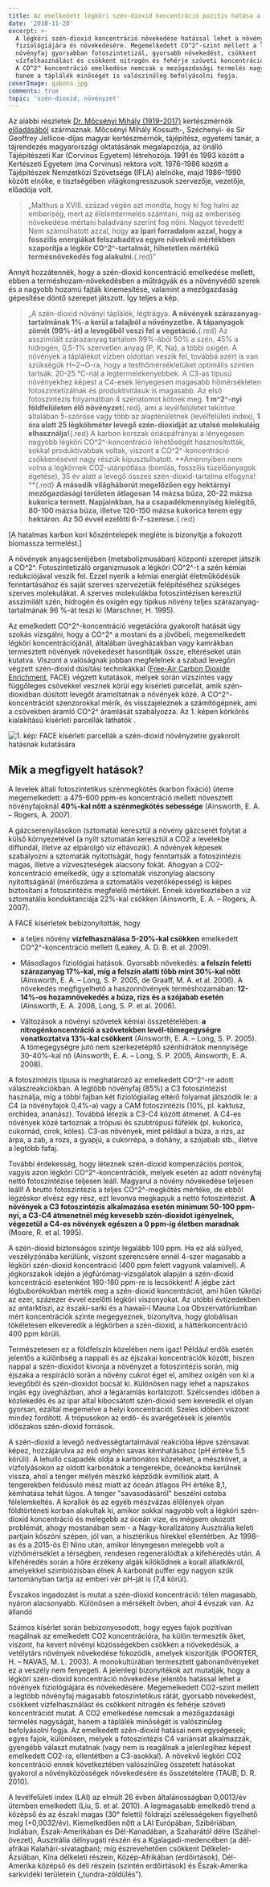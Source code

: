 ```yaml
---
title: Az emelkedett légköri szén-dioxid koncentráció pozitív hatása a növényzetre
date: '2018-11-20'
excerpt: >-
  A légköri szén-dioxid koncentráció növekedése hatással lehet a növények
  fiziológiájára és növekedésére. Megemelkedett CO^2^-szint mellett a legtöbb
  növényfaj gyorsabban fotoszintetizál, gyorsabb növekedést, csökkent
  vízfelhasználást és csökkent nitrogén és fehérje szöveti koncentrációt mutat.
  A CO^2^ koncentráció emelkedése nemcsak a mezőgazdasági termelés nagyságát,
  hanem a táplálék minőségét is valószínűleg befolyásolni fogja.
coverImage: gabona.jpg
comments: true
topic: 'szén-dioxid, növényzet'
---
```

Az alábbi részletek [Dr. Mőcsényi Mihály (1919–2017)](https://hu.wikipedia.org/wiki/Mőcsényi_Mihály) kertészmérnök [előadásából](https://www.youtube.com/watch?v=ZLscfVwVyo8) származnak.  Mőcsényi Mihály Kossuth-, Széchenyi- és Sir Geoffrey Jellicoe-díjas magyar kertészmérnök, tájépítész, egyetemi tanár, a tájrendezés magyarországi oktatásának megalapozója, az önálló Tájépítészeti Kar (Corvinus Egyetem) létrehozója. 1991 és 1993 között a Kertészeti Egyetem (ma Corvinus) rektora volt. 1976–1986 között a Tájépítészek Nemzetközi Szövetsége (IFLA) alelnöke, majd 1986–1990 között elnöke, e tisztségében világkongresszusok szervezője, vezetője, előadója volt.

> „Malthus a XVIII. század végén azt mondta, hogy ki fog halni az emberiség, mert az élelemtermelés számtani, míg az emberiség növekedése mértani haladvány szerint fog nőni. Nagyot tévedett! Nem számolhatott azzal, hogy **az ipari forradalom azzal, hogy a fosszilis energiákat felszabadítva egyre növekvő mértékben szaporítja a légkör CO^2^-tartalmát, hihetetlen mértékű termésnövekedés fog alakulni.**{.red}”

Annyit hozzátennék, hogy a szén-dioxid koncentráció emelkedése mellett, ebben a terméshozam-növekedésben a műtrágyák és a növényvédő szerek és a nagyobb hozamú fajták kinemesítése, valamint a mezőgazdaság gépesítése döntő szerepet játszott. Így teljes a kép.

> „A szén-dioxid növényi táplálék, légtrágya. **A növények szárazanyag-tartalmának 1%-a kerül a talajból a növényzetbe. A tápanyagok zömét (99%-át) a levegőből veszi fel a vegetáció.**{.red} Az asszimilált szárazanyag tartalom 99%-ából 50% a szén, 45% a hidrogén, 0,5-1% szervetlen anyag (P, K, Na), a többi oxigén. A növények a táplálékot vízben oldottan veszik fel, továbbá azért is van szükségük H~2~O-ra, hogy a testhőmérsékletüket optimális szinten tartsák. 20-25 °C-nál a legtermelékenyebbek. A C3-as típusú növényekhez képest a C4-esek lényegesen magasabb hőmérsékleten fotoszintetizálnak és produktivitásuk is magasabb. Az első fotoszintézis folyamatban 4 szénatomot kötnek meg.
> **1 m^2^-nyi földfelületen élő növényzet**{.red}, ami a levélfelületet tekintve általában 5-szöröse vagy több az alapterületnek (levélfelületi index), **1 óra alatt 25 légköbméter levegő szén-dioxidját az utolsó molekuláig elhasználja!**{.red} A karbon korszak óriáspáfrányai a lényegesen nagyobb légköri CO^2^-koncentráció lehetőségét hasznosították, sokkal produktívabbak voltak, viszont a CO^2^-koncentráció csökkenésével nagy részük kipusztulhatott. **Amennyiben nem volna a légkörnek CO2-utánpótlása (bomlás, fosszilis tüzelőanyagok égetése), 35 év alatt a levegő összes szén-dioxid-tartalma elfogyna!**{.red}
> **A második világháborút megelőzően egy hektárnyi mezőgazdasági területen átlagosan 14 mázsa búza, 20-22 mázsa kukorica termett. Napjainkban, ha a csapadékmennyiség kielégítő, 80-100 mázsa búza, illetve 120-150 mázsa kukorica terem egy hektáron. Az 50 évvel ezelőtti 6-7-szerese.**{.red}
 
[A hatalmas karbon kori kőszéntelepek megléte is bizonyítja a fokozott biomassza termelést.]

A növények anyagcseréjében (metabolizmusában) központi szerepet játszik a CO^2^. Fotoszintetizáló organizmusok a légköri CO^2^-t a szén kémiai redukciójával veszik fel. Ezzel nyerik a kémiai energiát életműködésük fenntartásához és saját szerves szervezetük felépítéséhez szükséges szerves molekulákat. A szerves molekulákba fotoszintézisen keresztül asszimilált szén, hidrogén és oxigén egy tipikus növény teljes szárazanyag-tartalmának 96 %-át teszi ki (Marschner, H. 1995).

Az emelkedett CO^2^-koncentráció vegetációra gyakorolt hatását úgy szokás vizsgálni, hogy a CO^2^ a mostani és a jövőbeli, megemelkedett légköri koncentrációjánál, általában üvegházakban vagy kamrákban termesztett növények növekedését hasonlítják össze, eltéréseket után kutatva. Viszont a valóságnak jobban megfelelnek a szabad levegőn végzett szén-dioxid dúsítási technikákkal ([Free-Air Carbon Dioxide Enrichment](http://en.wikipedia.org/wiki/Free-air_concentration_enrichment), FACE) végzett kutatások, melyek során vízszintes vagy függőleges csövekkel vesznek körül egy kísérleti parcellát, amik szén-dioxidban dúsított levegőt áramoltatnak a növények közé. A CO^2^-koncentrációt szenzorokkal mérik, és visszajeleznek a számítógépnek, ami a csövekben áramló CO^2^ áramlását szabályozza. Az 1. képen körkörös kialakítású kísérleti parcellák láthatók.

![1. kép: FACE kísérleti parcellák a szén-dioxid növényzetre gyakorolt hatásnak kutatására]()

## Mik a megfigyelt hatások?

A levelek általi fotoszintetikus szénmegkötés (karbon fixáció) üteme megemelkedett: a 475-600 ppm-es koncentráció mellett növesztett növényfajoknál **40%-kal nőtt a szénmegkötés sebessége** (Ainsworth, E. A. – Rogers, A. 2007).

A gázcserenyílásokon (sztomata) keresztül a növény gázcserét folytat a külső környezetével (a nyílt sztomatán keresztül a CO2 a levelekbe diffundál, illetve az elpárolgó víz eltávozik). A növények képesek szabályozni a sztomaták nyitottságát, hogy fenntartsák a fotoszintézis magas, illetve a vízveszteségek alacsony fokát. Ahogyan a CO2-koncentráció emelkedik, úgy a sztomaták viszonylag alacsony nyitottságánál (mérőszáma a sztomatális vezetőképesség) is képes biztosítani a fotoszintézis megfelelő mértékét. Ennek következtében a víz sztomatális konduktanciája 22%-kal csökken (Ainsworth, E. A. – Rogers, A. 2007).

A FACE kísérletek bebizonyították, hogy

* a teljes növény **vízfelhasználása 5-20%-kal csökken** emelkedett CO^2^-koncentráció mellett (Leakey, A. D. B. et al. 2009).

* Másodlagos fiziológiai hatások. Gyorsabb növekedés: **a felszín feletti szárazanyag 17%-kal, míg a felszín alatti több mint 30%-kal nőtt** (Ainsworth, E. A. – Long, S. P. 2005, de Graaff, M. A. et al. 2006). A növekedés megfigyelhető a haszonnövények terméshozamában: **12-14%-os hozamnövekedés a búza, rizs és a szójabab esetén** (Ainsworth, E. A. 2008, Long, S. P. et al. 2006).

* Változások a növényi szövetek kémiai összetételében: **a nitrogénkoncentráció a szövetekben levél-tömegegységre vonatkoztatva 13%-kal csökkent** (Ainsworth, E. A. – Long, S. P. 2005). A tömegegységre jutó nem szerkezetépítő szénhidrátok mennyisége 30-40%-kal nő (Ainsworth, E. A. – Long, S. P. 2005, Ainsworth, E. A. 2008).

A fotoszintézis típusa is meghatározó az emelkedett CO^2^-re adott válaszreakciókban. A legtöbb növényfaj (85%) a C3 fotoszintézist használja, míg a többi fajban két fiziológiailag eltérő folyamat játszódik le: a C4 (a növényfajok 0,4%-a) vagy a CAM fotoszintézis (10%, pl. kaktusz, orchidea, ananász). Továbbá létezik a C3-C4 között átmenet. A C4-es növények közé tartoznak a trópusi és szubtrópusi fűfélék (pl. kukorica, cukornád, cirok, köles). C3-as növények, mint például a búza, a rizs, az árpa, a zab, a rozs, a gyapjú, a cukorrépa, a dohány, a szójabab stb., illetve a legtöbb fafaj.

További érdekesség, hogy léteznek szén-dioxid kompenzációs pontok, vagyis azon légköri CO^2^-koncentrációk, melyek esetén az adott növényfaj nettó fotoszintézise teljesen leáll. Magyarul a növény növekedése teljesen leáll! A bruttó fotoszintézis a teljes CO^2^-megkötés mértéke, de ebből légzéskor elvész egy rész, ezt levonva megkapjuk a nettó fotoszintézist. **A növények a C3 fotoszintézis alkalmazása esetén minimum 50-100 ppm-nyi, a C3-C4 átmenetnél még kevesebb szén-dioxidot igényelnek, végezetül a C4-es növények egészen a 0 ppm-ig életben maradnak** (Moore, R. et al. 1995).

A szén-dioxid biztonságos szintje legalább 100 ppm. Ha ez alá süllyed, veszélyzónába kerülünk, viszont szerencsére ennél 4-szer magasabb a légköri szén-dioxid koncentráció (400 ppm felett vagyunk valamivel). A jégkorszakok idején a jégfúrómag-vizsgálatok alapján a szén-dioxid koncentráció esetenként 160-180 ppm-re is lecsökkent! A jégbe zárt légbuborékokban mérték meg a szén-dioxid koncentrációt, ami hűen tükrözi az ezer, százezer évvel ezelőtti légköri viszonyokat. Az utóbbi évtizedekben az antarktiszi, az északi-sarki és a hawaii-i Mauna Loa Obszervatóriumban mért koncentrációk szinte megegyeznek, bizonyítva, hogy globálisan tökéletesen elkeveredik a légkörben a szén-dioxid, a háttérkoncentráció 400 ppm körüli.

Természetesen ez a földfelszín közelében nem igaz! Például erdők esetén jelentős a különbség a nappali és az éjszakai koncentrációk között, hiszen nappal a szén-dioxidot kivonja a növényzet a fotoszintézis során, míg éjszaka a respiráció során a növény cukrot éget el, amihez oxigén von ki a levegőből és szén-dioxidot bocsát ki. Különösen nagy lehet a napszakos ingás egy üvegházban, ahol a légáramlás korlátozott. Szélcsendes időben a közlekedés és az ipar által kibocsátott szén-dioxid sem keveredik el olyan gyorsan, ezáltal megemelve a helyi koncentrációt. Szeles időben viszont mindez fordított. A trópusokon az erdő- és avarégetések is jelentős időszakos szén-dioxid források.

A szén-dioxid a levegő nedvességtartalmával reakcióba lépve szénsavat képez, hozzájárulva az eső enyhén savas kémhatásához (pH értéke 5,5 körüli). A lehulló csapadék oldja a karbonátos kőzeteket, a mészkövet, a vízfolyásokon az oldott karbonátok a tengerekbe, óceánokba kerülnek vissza, ahol a tenger mélyén mészkő képződik évmilliók alatt. A tengerekben feldúsuló mész miatt az óceán átlagos PH értéke 8,1, kémhatása tehát lúgos. A tenger "savasodásáról" beszélni ostoba félelemkeltés. A korallok és az egyéb mészvázas élőlények olyan földtörténeti korban alakultak ki, amikor sokkal nagyobb volt a légköri szén-dioxid koncentráció és melegebb az óceán vize, és mégsem okozott problémát, ahogy mostanában sem - a Nagy-korallzátony Ausztrália keleti partjain köszöni szépen, jól van, a hisztérikus hírekkel ellentétben. Az 1998-as és a 2015-ös El Nino után, amikor lényegesen melegebb volt a vízhőmérséklet a térségben, rendesen regenerálódtak a kifehéredés után. A kifehéredés során a hőre érzékeny algák kilökődnek a korall állatkákról, amelyekkel szimbiózisban élnek A karbonát puffer egy nagyon szűk tartományban tartja az emberi vér pH-ját is (7,4 körül).

Évszakos ingadozást is mutat a szén-dioxid koncentráció: télen magasabb, nyáron alacsonyabb. Különösen a mérsékelt övben, ahol 4 évszak van. Az állandó

Számos kísérlet során bebizonyosodott, hogy egyes fajok pozitívan reagálnak az emelkedett CO2 koncentrációra, ha külön termesztik őket, viszont, ha kevert növényi közösségekben csökken a növekedésük, a vetélytárs növények növekedése fokozódik, amelyek kiszorítják (POORTER, H. – NAVAS, M. L. 2003). A monokultúrában termesztett gabonanövényeket ez a veszély nem fenyegeti. 
	A jelenlegi bizonyítékok azt mutatják, hogy a légköri szén-dioxid koncentráció növekedése jelentős hatással lehet a növények fiziológiájára és növekedésére. Megemelkedett CO2-szint mellett a legtöbb növényfaj magasabb fotoszintetikus rátát, gyorsabb növekedést, csökkent vízfelhasználást és csökkent nitrogén és fehérje szöveti koncentrációt mutat. A CO2 emelkedése nemcsak a mezőgazdasági termelés nagyságát, hanem a táplálék minőségét is valószínűleg befolyásolni fogja. Az emelkedett szén-dioxid hatásai nem egységesek; egyes fajok, különösen, melyek a fotoszintézis C4 variánsát alkalmazzák, gyengébb választ mutatnak (vagy nem is reagálnak a jelenlegihez képest emelkedett CO2-ra, ellentétben a C3-asokkal). A növekvő légköri CO2 koncentráció ennek következtében valószínűleg összetett hatásokat gyakorol a növényközösségek növekedésére és összetételére (TAUB, D. R. 2010).

A levélfelületi index (LAI) az elmúlt 26 évben általánosságban 0,0013/év ütemben emelkedett (Liu, S. et al. 2010). A legmagasabb emelkedő trend a középső és az északi magas (30° feletti) földrajzi szélességeken figyelhető meg (+0,0032/év). Kiemelkedően nőtt a LAI Európában, Szibériában, Indiában, Észak-Amerikában és Dél-Kanadában, a Szaharától délre (Száhel-övezet), Ausztrália délnyugati részén és a Kgalagadi-medencében (a dél-afrikai Kalahári-sivatagban); míg észrevehetően csökkent Délkelet-Ázsiában, Kína délkeleti részein, Közép-Afrikában (erdőirtások), Dél-Amerika középső és déli részein (szintén erdőirtások) és Észak-Amerika sarkvidéki területein („tundra-zöldülés”).



